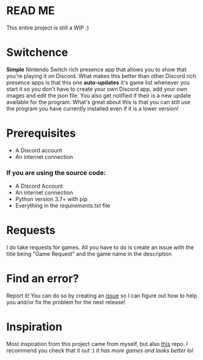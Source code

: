 # READ ME
This entire project is still a WIP :)

# Switchence
**Simple** Nintendo Switch rich presence app that allows you to show that you're playing it on Discord. What makes this better than other Discord rich presence apps is that this one **auto-updates** it's game list whenever you start it so you don't have to create your own Discord app, add your own images and edit the json file. You also get notified if their is a new update available for the program. What's great about this is that you can still use the program you have currently installed even if it is a lower version!

# Prerequisites
* A Discord account
* An internet connection

### If you are using the source code:
* A Discord Account
* An internet connection
* Python version 3.7+ with pip
* Everything in the *requirements.txt* file

# Requests
I do take requests for games. All you have to do is create an issue with the title being "Game Request" and the game name in the description

# Find an error?
Report it! You can do so by creating an [issue](https://github.com/Aethese/Switchence/issues/) so I can figure out how to help you and/or fix the problem for the next release!

# Inspiration
Most inspiration from this project came from myself, but also [this](https://github.com/Da532/NS-RPC) repo. I recommend you check that it out :) *it has more games and looks better lol*
